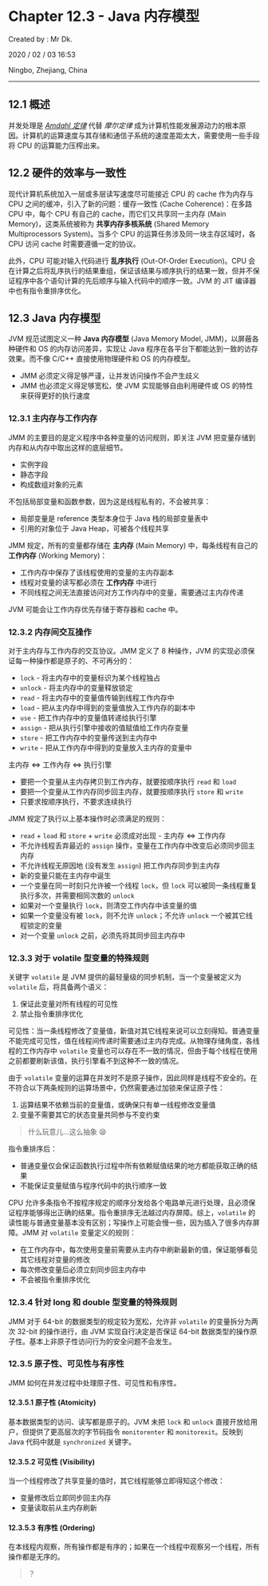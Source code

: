 # Chapter 12.3 - Java 内存模型

Created by : Mr Dk.

2020 / 02 / 03 16:53

Ningbo, Zhejiang, China

---

## 12.1 概述

并发处理是 [_Amdahl 定律_](https://en.wikipedia.org/wiki/Amdahl%27s_law) 代替 _摩尔定律_ 成为计算机性能发展源动力的根本原因。计算机的运算速度与其存储和通信子系统的速度差距太大，需要使用一些手段将 CPU 的运算能力压榨出来。

## 12.2 硬件的效率与一致性

现代计算机系统加入一层或多层读写速度尽可能接近 CPU 的 cache 作为内存与 CPU 之间的缓冲，引入了新的问题：缓存一致性 (Cache Coherence)：在多路 CPU 中，每个 CPU 有自己的 cache，而它们又共享同一主内存 (Main Memory)，这类系统被称为 **共享内存多核系统** (Shared Memory Multiprocessors System)。当多个 CPU 的运算任务涉及同一块主存区域时，各 CPU 访问 cache 时需要遵循一定的协议。

此外，CPU 可能对输入代码进行 **乱序执行** (Out-Of-Order Execution)。CPU 会在计算之后将乱序执行的结果重组，保证该结果与顺序执行的结果一致，但并不保证程序中各个语句计算的先后顺序与输入代码中的顺序一致。JVM 的 JIT 编译器中也有指令重排序优化。

## 12.3 Java 内存模型

JVM 规范试图定义一种 **Java 内存模型** (Java Memory Model, JMM)，以屏蔽各种硬件和 OS 的内存访问差异，实现让 Java 程序在各平台下都能达到一致的访存效果。而不像 C/C++ 直接使用物理硬件和 OS 的内存模型。

- JMM 必须定义得足够严谨，让并发访问操作不会产生歧义
- JMM 也必须定义得足够宽松，使 JVM 实现能够自由利用硬件或 OS 的特性来获得更好的执行速度

### 12.3.1 主内存与工作内存

JMM 的主要目的是定义程序中各种变量的访问规则，即关注 JVM 把变量存储到内存和从内存中取出这样的底层细节。

- 实例字段
- 静态字段
- 构成数组对象的元素

不包括局部变量和函数参数，因为这是线程私有的，不会被共享：

- 局部变量是 reference 类型本身位于 Java 栈的局部变量表中
- 引用的对象位于 Java Heap，可被各个线程共享

JMM 规定，所有的变量都存储在 **主内存** (Main Memory) 中，每条线程有自己的 **工作内存** (Working Memory)：

- 工作内存中保存了该线程使用的变量的主内存副本
- 线程对变量的读写都必须在 **工作内存** 中进行
- 不同线程之间无法直接访问对方工作内存中的变量，需要通过主内存传递

JVM 可能会让工作内存优先存储于寄存器和 cache 中。

### 12.3.2 内存间交互操作

对于主内存与工作内存的交互协议。JMM 定义了 8 种操作，JVM 的实现必须保证每一种操作都是原子的、不可再分的：

- `lock` - 将主内存中的变量标识为某个线程独占
- `unlock` - 将主内存中的变量释放锁定
- `read` - 将主内存中的变量值传输到线程工作内存中
- `load` - 把从主内存中得到的变量值放入工作内存的副本中
- `use` - 把工作内存中的变量值转递给执行引擎
- `assign` - 把从执行引擎中接收的值赋值给工作内存变量
- `store` - 把工作内存中的变量传送到主内存中
- `write` - 把从工作内存中得到的变量放入主内存的变量中

主内存 ⇔ 工作內存 ⇔ 执行引擎

- 要把一个变量从主内存拷贝到工作内存，就要按顺序执行 `read` 和 `load`
- 要把一个变量从工作内存同步回主内存，就要按顺序执行 `store` 和 `write`
- 只要求按顺序执行，不要求连续执行

JMM 规定了执行以上基本操作时必须满足的规则：

- `read` + `load` 和 `store` + `write` 必须成对出现 - 主内存 ⇔ 工作内存
- 不允许线程丢弃最近的 `assign` 操作，变量在工作内存中改变后必须同步回主内存
- 不允许线程无原因地 (没有发生 `assign`) 把工作内存同步到主内存
- 新的变量只能在主内存中诞生
- 一个变量在同一时刻只允许被一个线程 `lock`，但 `lock` 可以被同一条线程重复执行多次，并需要相同次数的 `unlock`
- 如果对一个变量执行 `lock`，则清空工作内存中该变量的值
- 如果一个变量没有被 `lock`，则不允许 `unlock`；不允许 `unlock` 一个被其它线程锁定的变量
- 对一个变量 `unlock` 之前，必须先将其同步回主内存中

### 12.3.3 对于 volatile 型变量的特殊规则

关键字 `volatile` 是 JVM 提供的最轻量级的同步机制，当一个变量被定义为 `volatile` 后，将具备两个语义：

1. 保证此变量对所有线程的可见性
2. 禁止指令重排序优化

可见性：当一条线程修改了变量值，新值对其它线程来说可以立刻得知。普通变量不能完成可见性，值在线程间传递时需要通过主内存完成。从物理存储角度，各线程的工作内存中 `volatile` 变量也可以存在不一致的情况，但由于每个线程在使用之前都要刷新该值，执行引擎看不到这种不一致的情况。

由于 `volatile` 变量的运算在并发时不是原子操作，因此同样是线程不安全的。在不符合以下两条规则的运算场景中，仍然需要通过加锁来保证原子性：

1. 运算结果不依赖当前的变量值，或确保只有单一线程修改变量值
2. 变量不需要其它的状态变量共同参与不变约束

> 什么玩意儿...这么抽象 😪

指令重排序后：

- 普通变量仅会保证函数执行过程中所有依赖赋值结果的地方都能获取正确的结果
- 不能保证变量赋值与程序代码中的执行顺序一致

CPU 允许多条指令不按程序规定的顺序分发给各个电路单元进行处理，且必须保证程序能够得出正确的结果。指令重排序无法越过内存屏障。综上，`volatile` 的读性能与普通变量基本没有区别；写操作上可能会慢一些，因为插入了很多内存屏障。JMM 对 `volatile` 变量定义的规则：

- 在工作内存中，每次使用变量前需要从主内存中刷新最新的值，保证能够看见其它线程对变量的修改
- 每次修改变量后必须立刻同步回主内存中
- 不会被指令重排序优化

### 12.3.4 针对 long 和 double 型变量的特殊规则

JMM 对于 64-bit 的数据类型的规定较为宽松，允许非 `volatile` 的变量拆分为两次 32-bit 的操作进行，由 JVM 实现自行决定是否保证 64-bit 数据类型的操作原子性。基本上非原子性访问行为的安全问题不会发生。

### 12.3.5 原子性、可见性与有序性

JMM 如何在并发过程中处理原子性、可见性和有序性。

#### 12.3.5.1 原子性 (Atomicity)

基本数据类型的访问、读写都是原子的。JVM 未把 `lock` 和 `unlock` 直接开放给用户，但提供了更高层次的字节码指令 `monitorenter` 和 `monitorexit`。反映到 Java 代码中就是 `synchronized` 关键字。

#### 12.3.5.2 可见性 (Visibility)

当一个线程修改了共享变量的值时，其它线程能够立即得知这个修改：

- 变量修改后立即同步回主内存
- 变量读取前从主内存刷新

#### 12.3.5.3 有序性 (Ordering)

在本线程内观察，所有操作都是有序的；如果在一个线程中观察另一个线程，所有操作都是无序的。

> ？
